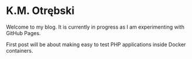 # K.M. Otrębski

Welcome to my blog. It is currently in progress as I am experimenting with GitHub Pages.

First post will be about making easy to test PHP applications inside Docker containers.
